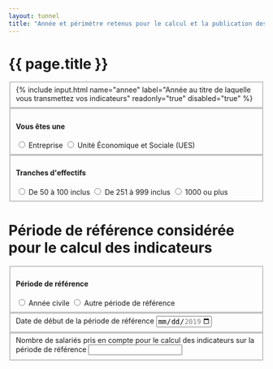 ```yaml
---
layout: tunnel
title: "Année et périmètre retenus pour le calcul et la publication des indicateurs"
---
```


<h1>{{ page.title }}</h1>

<fieldset>
  <div class=row>
    {% include input.html name="annee" label="Année au titre de laquelle vous transmettez vos indicateurs" readonly="true" disabled="true" %}
  </div>
</fieldset>

<fieldset>
  <div class=row>
    <h4>Vous êtes une</h4>
    <label><input type=radio name=statut value="entreprise"> Entreprise</label>
    <label><input type=radio name=statut value="ues"> Unité Économique et Sociale (UES)</label>
  </div>
</fieldset>

<fieldset>
  <div class=row>
    <h4>Tranches d'effectifs</h4>
    <label><input type=radio name=effectifs value="50"> De 50 à 100 inclus</label>
    <label><input type=radio name=effectifs value="250"> De 251 à 999 inclus</label>
    <label><input type=radio name=effectifs value="1000"> 1000 ou plus</label>
  </div>
</fieldset>

<h1>Période de référence considérée pour le calcul des indicateurs</h1>

<fieldset>
  <div class=row>
    <h4>Période de référence</h4>
    <label><input type=radio name=periode value="civile"> Année civile</label>
    <label><input type=radio name=periode value="autre"> Autre période de référence</label>
  </div>
</fieldset>

<fieldset class="periode-reference">
  <div class=row>
    <label for="field-date">Date de début de la période de référence</label>
    <input id="field-date" type=date name=date min="2019-01-01" max="2019-12-31">
  </div>
</fieldset>

<fieldset>
  <div class=row>
    <label for="field-salaries">Nombre de salariés pris en compte pour le calcul des indicateurs sur la période de référence</label>
    <input id="field-salaries" type=number name=salaries min=0>
  </div>
</fieldset>

<script>
  document.onready = () => {
    const annee = document.querySelector('[name=date]')
    const date = new Date()
    annee.min = `${date.getFullYear() - 1}-01-01`
    annee.max = `${date.getFullYear() - 1}-12-31`
    document.querySelector('[name=annee]').value = date.getFullYear() - 1
    Array.from(document.querySelectorAll('[name=periode]')).forEach(function(radio) {
      radio.addEventListener('change', function(event) {
        const value = event.target.value
        document.querySelector('.periode-reference').disabled = value !== 'autre'
      })
    })
  }
</script>
